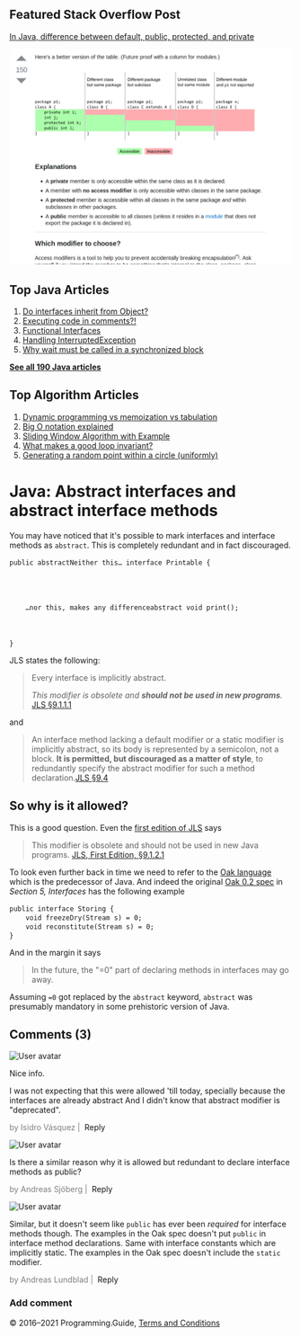



## Featured Stack Overflow Post

[In Java, difference between default, public, protected, and private](https://stackoverflow.com/a/33627846/276052)

[<img src="../images/so-featured-33627846.png" alt="StackOverflow screenshot thumbnail" class="screenshot" />](https://stackoverflow.com/a/33627846/276052)



## Top Java Articles

1.  [Do interfaces inherit from Object?](do-interfaces-inherit-from-object.html)
2.  [Executing code in comments?!](executing-code-in-comments.html)
3.  [Functional Interfaces](functional-interfaces.html)
4.  [Handling InterruptedException](handling-interrupted-exceptions.html)
5.  [Why wait must be called in a synchronized block](why-wait-must-be-in-synchronized.html)

[**See all 190 Java articles**](index.html)

## Top Algorithm Articles

1.  [Dynamic programming vs memoization vs tabulation](../dynamic-programming-vs-memoization-vs-tabulation.html)
2.  [Big O notation explained](../big-o-notation-explained.html)
3.  [Sliding Window Algorithm with Example](../sliding-window-example.html)
4.  [What makes a good loop invariant?](../what-makes-a-good-loop-invariant.html)
5.  [Generating a random point within a circle (uniformly)](../random-point-within-circle.html)

# Java: Abstract interfaces and abstract interface methods

You may have noticed that it's possible to mark interfaces and interface methods as `abstract`. This is completely redundant and in fact discouraged.

    public abstractNeither this… interface Printable {




        …nor this, makes any differenceabstract void print();



    }

JLS states the following:

> Every interface is implicitly abstract.
>
> <span class="small">_This modifier is obsolete and **should not be used in new programs**._</span> <a href="https://docs.oracle.com/javase/specs/jls/se8/html/jls-9.html#jls-9.1.1.1" class="quote-source">JLS §9.1.1.1</a>

and

> An interface method lacking a default modifier or a static modifier is implicitly abstract, so its body is represented by a semicolon, not a block. **It is permitted, but discouraged as a matter of style**, to redundantly specify the abstract modifier for such a method declaration.<a href="https://docs.oracle.com/javase/specs/jls/se8/html/jls-9.html#jls-9.4" class="quote-source">JLS §9.4</a>

## So why is it allowed?

This is a good question. Even the [first edition of JLS](http://web.archive.org/web/20091123225637/http://java.sun.com/docs/books/jls/first_edition/html/9.doc.html#30820) says

> This modifier is obsolete and should not be used in new Java programs. <a href="http://web.archive.org/web/20091123225637/http://java.sun.com/docs/books/jls/first_edition/html/9.doc.html#30820)" class="quote-source">JLS, First Edition, §9.1.2.1</a>

To look even further back in time we need to refer to the [Oak language](http://en.wikipedia.org/wiki/Oak_%28programming_language%29) which is the predecessor of Java. And indeed the original [Oak 0.2 spec](http://aioo.be/mirrored/OakSpec0.2.pdf) in _Section 5, Interfaces_ has the following example

    public interface Storing {
        void freezeDry(Stream s) = 0;
        void reconstitute(Stream s) = 0;
    }

And in the margin it says

> In the future, the "=0" part of declaring methods in interfaces may go away.

Assuming `=0` got replaced by the `abstract` keyword, `abstract` was presumably mandatory in some prehistoric version of Java.

## Comments (3)

![User avatar](https://www.gravatar.com/avatar/d41d8cd98f00b204e9800998ecf8427e?d=mp)

Nice info.

I was not expecting that this were allowed 'till today, specially because the interfaces are already abstract And I didn't know that abstract modifier is "deprecated".

<span style="color: grey">by Isidro Vásquez | </span> <span class="reply-button">Reply</span>

![User avatar](https://www.gravatar.com/avatar/d41d8cd98f00b204e9800998ecf8427e?d=mp)

Is there a similar reason why it is allowed but redundant to declare interface methods as public?

<span style="color: grey">by Andreas Sjöberg | </span> <span class="reply-button">Reply</span>

![User avatar](https://www.gravatar.com/avatar/99e100243aaa8b1469b1ed4e8bbecb06?d=mp)

Similar, but it doesn't seem like `public` has ever been _required_ for interface methods though. The examples in the Oak spec doesn't put `public` in interface method declarations. Same with interface constants which are implicitly static. The examples in the Oak spec doesn't include the `static` modifier.

<span style="color: grey">by Andreas Lundblad | </span> <span class="reply-button">Reply</span>

### Add comment

© 2016–2021 Programming.Guide, [Terms and Conditions](../terms-and-conditions.html)
